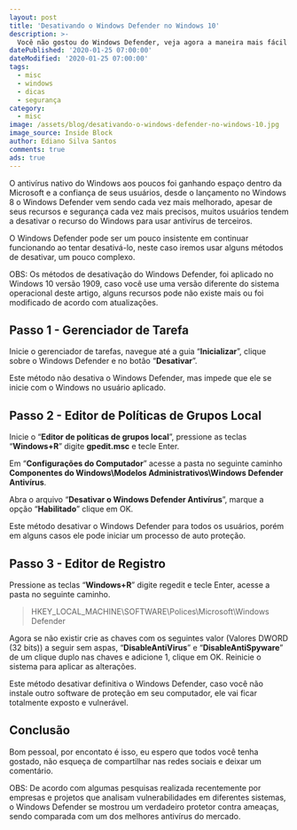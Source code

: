 ```yaml
---
layout: post
title: 'Desativando o Windows Defender no Windows 10'
description: >-
  Você não gostou do Windows Defender, veja agora a maneira mais fácil de desativar o próprio antivírus do Windows. (Não recomendado).
datePublished: '2020-01-25 07:00:00'
dateModified: '2020-01-25 07:00:00'
tags:
  - misc
  - windows
  - dicas
  - segurança
category:
  - misc
image: /assets/blog/desativando-o-windows-defender-no-windows-10.jpg
image_source: Inside Block
author: Ediano Silva Santos
comments: true
ads: true
---
```


O antivírus nativo do Windows aos poucos foi ganhando espaço dentro da Microsoft e a confiança de seus usuários, desde o lançamento no Windows 8 o Windows Defender vem sendo cada vez mais melhorado, apesar de seus recursos e segurança cada vez mais precisos, muitos usuários tendem a desativar o recurso do Windows para usar antivírus de terceiros.

O Windows Defender pode ser um pouco insistente em continuar funcionando ao tentar desativá-lo, neste caso iremos usar alguns métodos de desativar, um pouco complexo.

OBS: Os métodos de desativação do Windows Defender, foi aplicado no Windows 10 versão 1909, caso você use uma versão diferente do sistema operacional deste artigo, alguns recursos pode não existe mais ou foi modificado de acordo com atualizações.

## Passo 1 - Gerenciador de Tarefa
Inicie o gerenciador de tarefas, navegue até a guia “**Inicializar**”, clique sobre o Windows Defender e no botão “**Desativar**”.

Este método não desativa o Windows Defender, mas impede que ele se inicie com o Windows no usuário aplicado.

## Passo 2 - Editor de Políticas de Grupos Local
Inicie o “**Editor de políticas de grupos local**”, pressione as teclas “**Windows+R**” digite **gpedit.msc** e tecle Enter.

Em “**Configurações do Computador**” acesse a pasta no seguinte caminho **Componentes do Windows\Modelos Administrativos\Windows Defender Antivírus**.

Abra o arquivo “**Desativar o Windows Defender Antivírus**”, marque a opção “**Habilitado**” clique em OK.

Este método desativar o Windows Defender para todos os usuários, porém em alguns casos ele pode iniciar um processo de auto proteção.

## Passo 3 - Editor de Registro
Pressione as teclas “**Windows+R**” digite regedit e tecle Enter, acesse a pasta no seguinte caminho.

> HKEY_LOCAL_MACHINE\SOFTWARE\Polices\Microsoft\Windows Defender

Agora se não existir crie as chaves com os seguintes valor (Valores DWORD (32 bits)) a seguir sem aspas, “**DisableAntiVirus**” e “**DisableAntiSpyware**” de um clique duplo nas chaves e adicione 1, clique em OK. Reinicie o sistema para aplicar as alterações.

Este método desativar definitiva o Windows Defender, caso você não instale outro software de proteção em seu computador, ele vai ficar totalmente exposto e vulnerável.

## Conclusão
Bom pessoal, por encontato é isso, eu espero que todos você tenha gostado, não esqueça de compartilhar nas redes sociais e deixar um comentário.

OBS: De acordo com algumas pesquisas realizada recentemente por empresas e projetos que analisam vulnerabilidades em diferentes sistemas, o Windows Defender se mostrou um verdadeiro protetor contra ameaças, sendo comparada com um dos melhores antivírus do mercado.
